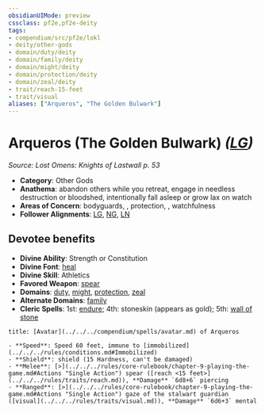 ```yaml
---
obsidianUIMode: preview
cssclass: pf2e,pf2e-deity
tags:
- compendium/src/pf2e/lokl
- deity/other-gods
- domain/duty/deity
- domain/family/deity
- domain/might/deity
- domain/protection/deity
- domain/zeal/deity
- trait/reach-15-feet
- trait/visual
aliases: ["Arqueros", "The Golden Bulwark"]
---
```

# Arqueros (The Golden Bulwark) *([LG](../../../Rules/traits/lawful-goo-b1.md))*  
*Source: Lost Omens: Knights of Lastwall p. 53*  

- **Category**: Other Gods
- **Anathema**: abandon others while you retreat, engage in needless destruction or bloodshed, intentionally fall asleep or grow lax on watch
- **Areas of Concern**: bodyguards, , protection, , watchfulness
- **Follower Alignments**: [LG](../../../Rules/traits/lawful-goo-b1.md), [NG](../../../Rules/traits/neutral-good-b1.md), [LN](../../../Rules/traits/lawful-neutral-b1.md)

## Devotee benefits

- **Divine Ability**: Strength or Constitution
- **Divine Font**: [heal](../../spells/heal.md)
- **Divine Skill**: Athletics
- **Favored Weapon**: [spear](../../equipment/items/spear.md)
- **Domains**: [duty](../domains.md#Duty), [might](../domains.md#Might), [protection](../domains.md#Protection), [zeal](../domains.md#Zeal)
- **Alternate Domains**: [family](../domains.md#Family)
- **Cleric Spells**: 1st: [endure](../../spells/endure-logm.md); 4th: stoneskin (appears as gold); 5th: [wall of stone](../../spells/wall-of-stone.md)

```ad-embed-avatar
title: [Avatar](../../../compendium/spells/avatar.md) of Arqueros

- **Speed**: Speed 60 feet, immune to [immobilized](../../../rules/conditions.md#Immobilized)
- **Shield**: shield (15 Hardness, can't be damaged)
- **Melee**: [>](../../../rules/core-rulebook/chapter-9-playing-the-game.md#Actions "Single Action") spear ([reach <15 feet>](../../../rules/traits/reach.md)), **Damage** `6d8+6` piercing
- **Ranged**: [>](../../../rules/core-rulebook/chapter-9-playing-the-game.md#Actions "Single Action") gaze of the stalwart guardian ([visual](../../../rules/traits/visual.md)), **Damage** `6d6+3` mental
```
